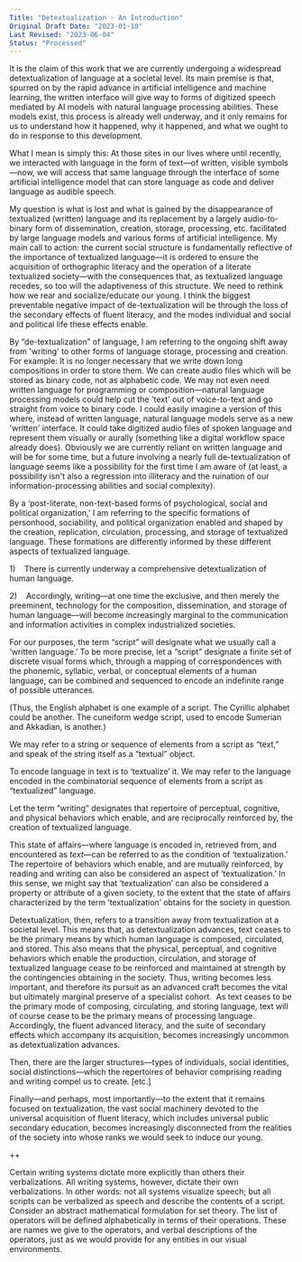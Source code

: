 ```yaml
---
Title: "Detextualization - An Introduction"
Original Draft Date: "2023-01-10"
Last Revised: "2023-06-04"
Status: "Processed"
---
```



It is the claim of this work that we are currently undergoing a widespread detextualization of language at a societal level. Its main premise is that, spurred on by the rapid advance in artificial intelligence and machine learning, the written interface will give way to forms of digitized speech mediated by AI models with natural language processing abilities. These models exist, this process is already well underway, and it only remains for us to understand how it happened, why it happened, and what we ought to do in response to this development.

What I mean is simply this: At those sites in our lives where until recently, we interacted with language in the form of text—of written, visible symbols—now, we will access that same language through the interface of some artificial intelligence model that can store language as code and deliver language as audible speech.

My question is what is lost and what is gained by the disappearance of textualized (written) language and its replacement by a largely audio-to-binary form of dissemination, creation, storage, processing, etc. facilitated by large language models and various forms of artificial intelligence. My main call to action: the current social structure is fundamentally reflective of the importance of textualized language—it is ordered to ensure the acquisition of orthographic literacy and the operation of a literate textualized society—with the consequences that, as textualized language recedes, so too will the adaptiveness of this structure. We need to rethink how we rear and socialize/educate our young. I think the biggest preventable negative impact of de-textualization will be through the loss of the secondary effects of fluent literacy, and the modes individual and social and political life these effects enable.

By “de-textualization” of language, I am referring to the ongoing shift away from 'writing' to other forms of language storage, processing and creation. For example: It is no longer necessary that we write down long compositions in order to store them. We can create audio files which will be stored as binary code, not as alphabetic code. We may not even need written language for programming or composition—natural language processing models could help cut the 'text' out of voice-to-text and go straight from voice to binary code. I could easily imagine a version of this where, instead of written language, natural language models serve as a new 'written' interface. It could take digitized audio files of spoken language and represent them visually or aurally (something like a digital workflow space already does). Obviously we are currently reliant on written language and will be for some time, but a future involving a nearly full de-textualization of language seems like a possibility for the first time I am aware of (at least, a possibility isn't also a regression into illiteracy and the ruination of our information-processing abilities and social complexity).

By a ‘post-literate, non-text-based forms of psychological, social and political organization,’ I am referring to the specific formations of personhood, sociability, and political organization enabled and shaped by the creation, replication, circulation, processing, and storage of textualized language. These formations are differently informed by these different aspects of textualized language.

1)    There is currently underway a comprehensive detextualization of human language.

2)    Accordingly, writing—at one time the exclusive, and then merely the preeminent, technology for the composition, dissemination, and storage of human language—will become increasingly marginal to the communication and information activities in complex industrialized societies.

For our purposes, the term “script” will designate what we usually call a ‘written language.’ To be more precise, let a “script” designate a finite set of discrete visual forms which, through a mapping of correspondences with the phonemic, syllabic, verbal, or conceptual elements of a human language, can be combined and sequenced to encode an indefinite range of possible utterances.

(Thus, the English alphabet is one example of a script. The Cyrillic alphabet could be another. The cuneiform wedge script, used to encode Sumerian and Akkadian, is another.)

We may refer to a string or sequence of elements from a script as “text,” and speak of the string itself as a “textual” object.

To encode language in text is to ‘textualize’ it. We may refer to the language encoded in the combinatorial sequence of elements from a script as “textualized” language.

Let the term “writing” designates that repertoire of perceptual, cognitive, and physical behaviors which enable, and are reciprocally reinforced by, the creation of textualized language.

This state of affairs—where language is encoded in, retrieved from, and encountered as _text_—can be referred to as the condition of ‘textualization.’ The repertoire of behaviors which enable, and are mutually reinforced, by reading and writing can also be considered an aspect of ‘textualization.’ In this sense, we might say that ‘textualization’ can also be considered a property or attribute of a given society, to the extent that the state of affairs characterized by the term ‘textualization’ obtains for the society in question.

Detextualization, then, refers to a transition away from textualization at a societal level. This means that, as detextualization advances, text ceases to be the primary means by which human language is composed, circulated, and stored. This also means that the physical, perceptual, and cognitive behaviors which enable the production, circulation, and storage of textualized language cease to be reinforced and maintained at strength by the contingencies obtaining in the society. Thus, writing becomes less important, and therefore its pursuit as an advanced craft becomes the vital but ultimately marginal preserve of a specialist cohort.  As text ceases to be the primary mode of composing, circulating, and storing language, text will of course cease to be the primary means of processing language. Accordingly, the fluent advanced literacy, and the suite of secondary effects which accompany its acquisition, becomes increasingly uncommon as detextualization advances.

Then, there are the larger structures—types of individuals, social identities, social distinctions—which the repertoires of behavior comprising reading and writing compel us to create. [etc.]

Finally—and perhaps, most importantly—to the extent that it remains focused on textualization, the vast social machinery devoted to the universal acquisition of fluent literacy, which includes universal public secondary education, becomes increasingly disconnected from the realities of the society into whose ranks we would seek to induce our young.


++

Certain writing systems dictate more explicitly than others their verbalizations. All writing systems, however, dictate their own verbalizations. In other words: not all systems visualize speech; but all scripts can be verbalized as speech and describe the contents of a script. Consider an abstract mathematical formulation for set theory. The list of operators will be defined alphabetically in terms of their operations. These are names we give to the operators, and verbal descriptions of the operators, just as we would provide for any entities in our visual environments.
